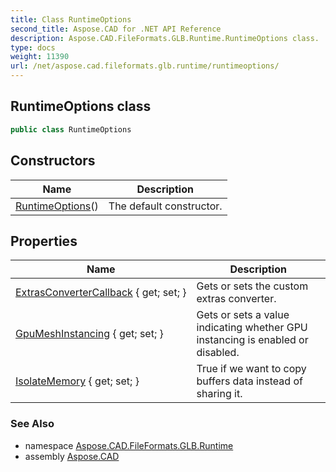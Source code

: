```yaml
---
title: Class RuntimeOptions
second_title: Aspose.CAD for .NET API Reference
description: Aspose.CAD.FileFormats.GLB.Runtime.RuntimeOptions class. 
type: docs
weight: 11390
url: /net/aspose.cad.fileformats.glb.runtime/runtimeoptions/
---
```

## RuntimeOptions class

```csharp
public class RuntimeOptions
```

## Constructors

| Name | Description |
| --- | --- |
| [RuntimeOptions](runtimeoptions/)() | The default constructor. |

## Properties

| Name | Description |
| --- | --- |
| [ExtrasConverterCallback](../../aspose.cad.fileformats.glb.runtime/runtimeoptions/extrasconvertercallback/) { get; set; } | Gets or sets the custom extras converter. |
| [GpuMeshInstancing](../../aspose.cad.fileformats.glb.runtime/runtimeoptions/gpumeshinstancing/) { get; set; } | Gets or sets a value indicating whether GPU instancing is enabled or disabled. |
| [IsolateMemory](../../aspose.cad.fileformats.glb.runtime/runtimeoptions/isolatememory/) { get; set; } | True if we want to copy buffers data instead of sharing it. |

### See Also

* namespace [Aspose.CAD.FileFormats.GLB.Runtime](../../aspose.cad.fileformats.glb.runtime/)
* assembly [Aspose.CAD](../../)


